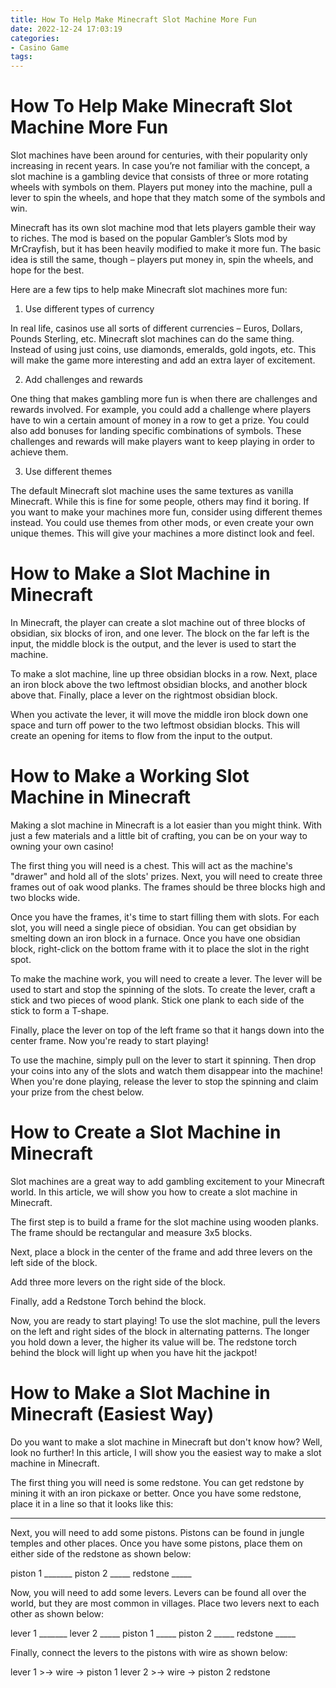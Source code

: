 ```yaml
---
title: How To Help Make Minecraft Slot Machine More Fun 
date: 2022-12-24 17:03:19
categories:
- Casino Game
tags:
---
```



#  How To Help Make Minecraft Slot Machine More Fun 

Slot machines have been around for centuries, with their popularity only increasing in recent years. In case you’re not familiar with the concept, a slot machine is a gambling device that consists of three or more rotating wheels with symbols on them. Players put money into the machine, pull a lever to spin the wheels, and hope that they match some of the symbols and win.

Minecraft has its own slot machine mod that lets players gamble their way to riches. The mod is based on the popular Gambler’s Slots mod by MrCrayfish, but it has been heavily modified to make it more fun. The basic idea is still the same, though – players put money in, spin the wheels, and hope for the best.

Here are a few tips to help make Minecraft slot machines more fun:

1) Use different types of currency

In real life, casinos use all sorts of different currencies – Euros, Dollars, Pounds Sterling, etc. Minecraft slot machines can do the same thing. Instead of using just coins, use diamonds, emeralds, gold ingots, etc. This will make the game more interesting and add an extra layer of excitement.

2) Add challenges and rewards

One thing that makes gambling more fun is when there are challenges and rewards involved. For example, you could add a challenge where players have to win a certain amount of money in a row to get a prize. You could also add bonuses for landing specific combinations of symbols. These challenges and rewards will make players want to keep playing in order to achieve them.

3) Use different themes

The default Minecraft slot machine uses the same textures as vanilla Minecraft. While this is fine for some people, others may find it boring. If you want to make your machines more fun, consider using different themes instead. You could use themes from other mods, or even create your own unique themes. This will give your machines a more distinct look and feel.

#  How to Make a Slot Machine in Minecraft 

In Minecraft, the player can create a slot machine out of three blocks of obsidian, six blocks of iron, and one lever. The block on the far left is the input, the middle block is the output, and the lever is used to start the machine. 

To make a slot machine, line up three obsidian blocks in a row. Next, place an iron block above the two leftmost obsidian blocks, and another block above that. Finally, place a lever on the rightmost obsidian block.

When you activate the lever, it will move the middle iron block down one space and turn off power to the two leftmost obsidian blocks. This will create an opening for items to flow from the input to the output.

#  How to Make a Working Slot Machine in Minecraft 

Making a slot machine in Minecraft is a lot easier than you might think. With just a few materials and a little bit of crafting, you can be on your way to owning your own casino!

The first thing you will need is a chest. This will act as the machine's "drawer" and hold all of the slots' prizes. Next, you will need to create three frames out of oak wood planks. The frames should be three blocks high and two blocks wide.

Once you have the frames, it's time to start filling them with slots. For each slot, you will need a single piece of obsidian. You can get obsidian by smelting down an iron block in a furnace. Once you have one obsidian block, right-click on the bottom frame with it to place the slot in the right spot.

To make the machine work, you will need to create a lever. The lever will be used to start and stop the spinning of the slots. To create the lever, craft a stick and two pieces of wood plank. Stick one plank to each side of the stick to form a T-shape.

Finally, place the lever on top of the left frame so that it hangs down into the center frame. Now you're ready to start playing!

To use the machine, simply pull on the lever to start it spinning. Then drop your coins into any of the slots and watch them disappear into the machine! When you're done playing, release the lever to stop the spinning and claim your prize from the chest below.

#  How to Create a Slot Machine in Minecraft 

Slot machines are a great way to add gambling excitement to your Minecraft world. In this article, we will show you how to create a slot machine in Minecraft.

The first step is to build a frame for the slot machine using wooden planks. The frame should be rectangular and measure 3x5 blocks.

Next, place a block in the center of the frame and add three levers on the left side of the block.

Add three more levers on the right side of the block.

Finally, add a Redstone Torch behind the block.

Now, you are ready to start playing! To use the slot machine, pull the levers on the left and right sides of the block in alternating patterns. The longer you hold down a lever, the higher its value will be. The redstone torch behind the block will light up when you have hit the jackpot!

#  How to Make a Slot Machine in Minecraft (Easiest Way)

Do you want to make a slot machine in Minecraft but don't know how? Well, look no further! In this article, I will show you the easiest way to make a slot machine in Minecraft.

The first thing you will need is some redstone. You can get redstone by mining it with an iron pickaxe or better. Once you have some redstone, place it in a line so that it looks like this:

_ _ _ _

Next, you will need to add some pistons. Pistons can be found in jungle temples and other places. Once you have some pistons, place them on either side of the redstone as shown below:

piston 1 _______ piston 2 _____ redstone _____


Now, you will need to add some levers. Levers can be found all over the world, but they are most common in villages. Place two levers next to each other as shown below:

lever 1 _______ lever 2 _____ piston 1 _____ piston 2 _____ redstone _____


Finally, connect the levers to the pistons with wire as shown below:

lever 1 >-> wire -> piston 1 lever 2 >-> wire -> piston 2 redstone
